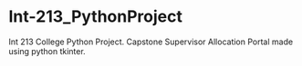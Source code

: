 # Int-213_PythonProject
Int 213 College Python Project. Capstone Supervisor Allocation Portal made using python tkinter. 
